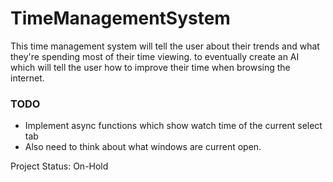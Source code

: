 # TimeManagementSystem

This time management system will tell the user about their trends and what they're spending most of their time viewing.
to eventually create an AI which will tell the user how to improve their time when browsing the internet.

### TODO
* Implement async functions which show watch time of the current select tab
* Also need to think about what windows are current open.

Project Status: On-Hold
